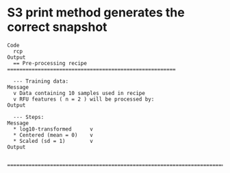 # S3 print method generates the correct snapshot

    Code
      rcp
    Output
      == Pre-processing recipe =======================================================
      
      --- Training data:
    Message
      v Data containing 10 samples used in recipe
      v RFU features ( n = 2 ) will be processed by:
    Output
      
      --- Steps:
    Message
      * log10-transformed      v
      * Centered (mean = 0)    v
      * Scaled (sd = 1)        v
    Output
      
      ================================================================================

